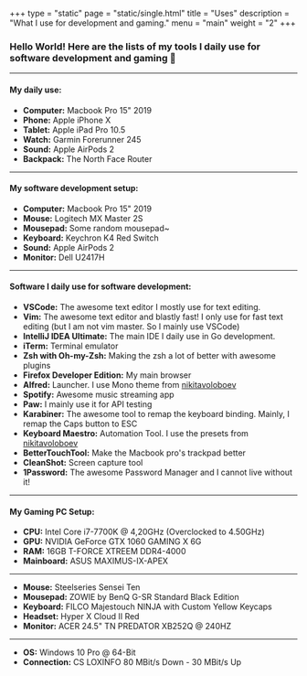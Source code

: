 +++
type = "static"
page = "static/single.html"
title = "Uses"
description = "What I use for development and gaming."
menu = "main"
weight = "2"
+++

### Hello World! Here are the lists of my tools I daily use for software development and gaming 👋

---

#### My daily use:

- **Computer:** Macbook Pro 15" 2019
- **Phone:** Apple iPhone X
- **Tablet:** Apple iPad Pro 10.5
- **Watch:** Garmin Forerunner 245
- **Sound:** Apple AirPods 2
- **Backpack:** The North Face Router

---

#### My software development setup:

- **Computer:** Macbook Pro 15" 2019
- **Mouse:** Logitech MX Master 2S
- **Mousepad:** Some random mousepad~
- **Keyboard:** Keychron K4 Red Switch
- **Sound:** Apple AirPods 2
- **Monitor:** Dell U2417H

---

#### Software I daily use for software development:

- **VSCode:** The awesome text editor I mostly use for text editing.
- **Vim:** The awesome text editor and blastly fast! I only use for fast text editing (but I am not vim master. So I mainly use VSCode)
- **IntelliJ IDEA Ultimate:** The main IDE I daily use in Go development.
- **iTerm:** Terminal emulator
- **Zsh with Oh-my-Zsh:** Making the zsh a lot of better with awesome plugins
- **Firefox Developer Edition:** My main browser
- **Alfred:** Launcher. I use Mono theme from [nikitavoloboev](https://wiki.nikitavoloboev.xyz/macos/macos-apps/alfred)
- **Spotify:** Awesome music streaming app
- **Paw:** I mainly use it for API testing
- **Karabiner:** The awesome tool to remap the keyboard binding. Mainly, I remap the Caps button to ESC
- **Keyboard Maestro:** Automation Tool. I use the presets from [nikitavoloboev](https://wiki.nikitavoloboev.xyz/macos/macos-apps/keyboard-maestro)
- **BetterTouchTool:** Make the Macbook pro's trackpad better
- **CleanShot:** Screen capture tool
- **1Password:** The awesome Password Manager and I cannot live without it!

---

#### My Gaming PC Setup:

- **CPU:** Intel Core i7-7700K @ 4,20GHz (Overclocked to 4.50GHz)
- **GPU:** NVIDIA GeForce GTX 1060 GAMING X 6G
- **RAM:** 16GB T-FORCE XTREEM DDR4-4000
- **Mainboard:** ASUS MAXIMUS-IX-APEX

---

- **Mouse:** Steelseries Sensei Ten
- **Mousepad:** ZOWIE by BenQ G-SR Standard Black Edition
- **Keyboard:** FILCO Majestouch NINJA with Custom Yellow Keycaps
- **Headset:** Hyper X Cloud II Red
- **Monitor:** ACER 24.5&quot; TN PREDATOR XB252Q @ 240HZ

---

- **OS:** Windows 10 Pro @ 64-Bit
- **Connection:** CS LOXINFO 80 MBit/s Down - 30 MBit/s Up
